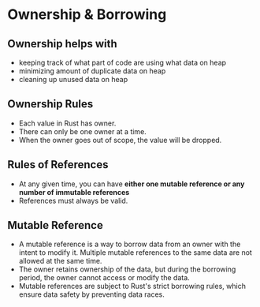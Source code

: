 # Ownership & Borrowing

## Ownership helps with

- keeping track of what part of code are using what data on heap
- minimizing amount of duplicate data on heap
- cleaning up unused data on heap

## Ownership Rules

- Each value in Rust has owner.
- There can only be one owner at a time.
- When the owner goes out of scope, the value will be dropped.

## Rules of References

- At any given time, you can have **either one mutable reference or any number of immutable references**
- References must always be valid.

## Mutable Reference

- A mutable reference is a way to borrow data from an owner with the intent to modify it. Multiple mutable references to the same data are not allowed at the same time.
- The owner retains ownership of the data, but during the borrowing period, the owner cannot access or modify the data.
- Mutable references are subject to Rust's strict borrowing rules, which ensure data safety by preventing data races.
